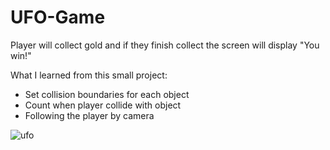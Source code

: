 # UFO-Game
Player will collect gold and if they finish collect the screen will display "You win!"

What I learned from this small project:
- Set collision boundaries for each object
- Count when player collide with object
- Following the player by camera

![ufo](https://user-images.githubusercontent.com/46047168/93555473-40795b00-f9a0-11ea-9d8c-5685758cf39f.gif)
